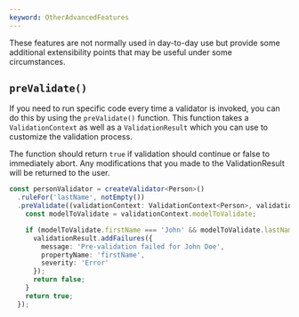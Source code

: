 ```yaml
---
keyword: OtherAdvancedFeatures
---
```


These features are not normally used in day-to-day use but provide some additional extensibility points that may be useful under some circumstances.

## `preValidate()`

If you need to run specific code every time a validator is invoked, you can do this by using the `preValidate()` function. This function takes a `ValidationContext` as well as a `ValidationResult` which you can use to customize the validation process.

The function should return `true` if validation should continue or false to immediately abort. Any modifications that you made to the ValidationResult will be returned to the user.

```typescript
const personValidator = createValidator<Person>()
  .ruleFor('lastName', notEmpty())
  .preValidate((validationContext: ValidationContext<Person>, validationResult: ValidationResult) => {
    const modelToValidate = validationContext.modelToValidate;

    if (modelToValidate.firstName === 'John' && modelToValidate.lastName === 'Doe') {
      validationResult.addFailures({
        message: 'Pre-validation failed for John Doe',
        propertyName: 'firstName',
        severity: 'Error'
      });
      return false;
    }
    return true;
  });
```
